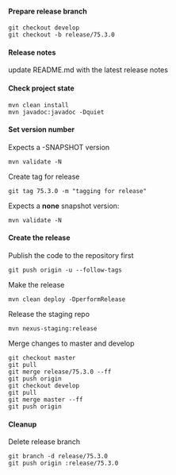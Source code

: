 #### Prepare release branch

````
git checkout develop
git checkout -b release/75.3.0
````

#### Release notes
update README.md with the latest release notes


#### Check project state
````
mvn clean install
mvn javadoc:javadoc -Dquiet
````

#### Set version number

Expects a -SNAPSHOT version
````
mvn validate -N
````

Create tag for release
````
git tag 75.3.0 -m "tagging for release"
````

Expects a **none** snapshot version:
````
mvn validate -N
````

#### Create the release

Publish the code to the repository first
````
git push origin -u --follow-tags
````

Make the release
````
mvn clean deploy -DperformRelease
````

Release the staging repo
````
mvn nexus-staging:release
````


Merge changes to master and develop

````
git checkout master
git pull
git merge release/75.3.0 --ff
git push origin
git checkout develop
git pull
git merge master --ff
git push origin
````

#### Cleanup

Delete release branch
````
git branch -d release/75.3.0
git push origin :release/75.3.0
````



